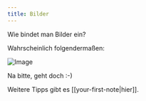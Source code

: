 ```yaml
---
title: Bilder
---
```


Wie bindet man Bilder ein?

Wahrscheinlich folgendermaßen:

![Image](assets/image.jpg)

Na bitte, geht doch :-)

Weitere Tipps gibt es [[your-first-note|hier]].
